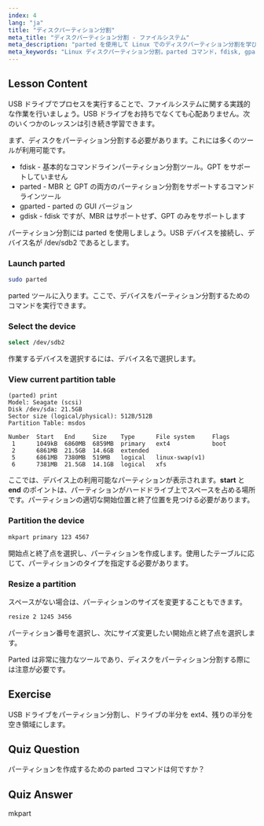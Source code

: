 ```yaml
---
index: 4
lang: "ja"
title: "ディスクパーティション分割"
meta_title: "ディスクパーティション分割 - ファイルシステム"
meta_description: "parted を使用して Linux でのディスクパーティション分割を学びましょう。ディスクのパーティション分割、選択、表示、サイズ変更の方法を理解します。この初心者向けのガイドで始めましょう！"
meta_keywords: "Linux ディスクパーティション分割，parted コマンド，fdisk, gparted, Linux チュートリアル，初心者向け Linux, ディスク管理，Linux ガイド"
---
```


## Lesson Content

USB ドライブでプロセスを実行することで、ファイルシステムに関する実践的な作業を行いましょう。USB ドライブをお持ちでなくても心配ありません。次のいくつかのレッスンは引き続き学習できます。

まず、ディスクをパーティション分割する必要があります。これには多くのツールが利用可能です。

- fdisk - 基本的なコマンドラインパーティション分割ツール。GPT をサポートしていません
- parted - MBR と GPT の両方のパーティション分割をサポートするコマンドラインツール
- gparted - parted の GUI バージョン
- gdisk - fdisk ですが、MBR はサポートせず、GPT のみをサポートします

パーティション分割には parted を使用しましょう。USB デバイスを接続し、デバイス名が /dev/sdb2 であるとします。

### Launch parted

```bash
sudo parted
```

parted ツールに入ります。ここで、デバイスをパーティション分割するためのコマンドを実行できます。

### Select the device

```bash
select /dev/sdb2
```

作業するデバイスを選択するには、デバイス名で選択します。

### View current partition table

```plaintext
(parted) print
Model: Seagate (scsi)
Disk /dev/sda: 21.5GB
Sector size (logical/physical): 512B/512B
Partition Table: msdos

Number  Start   End     Size    Type      File system     Flags
 1      1049kB  6860MB  6859MB  primary   ext4            boot
 2      6861MB  21.5GB  14.6GB  extended
 5      6861MB  7380MB  519MB   logical   linux-swap(v1)
 6      7381MB  21.5GB  14.1GB  logical   xfs
```

ここでは、デバイス上の利用可能なパーティションが表示されます。**start** と **end** のポイントは、パーティションがハードドライブ上でスペースを占める場所です。パーティションの適切な開始位置と終了位置を見つける必要があります。

### Partition the device

```bash
mkpart primary 123 4567
```

開始点と終了点を選択し、パーティションを作成します。使用したテーブルに応じて、パーティションのタイプを指定する必要があります。

### Resize a partition

スペースがない場合は、パーティションのサイズを変更することもできます。

```bash
resize 2 1245 3456
```

パーティション番号を選択し、次にサイズ変更したい開始点と終了点を選択します。

Parted は非常に強力なツールであり、ディスクをパーティション分割する際には注意が必要です。

## Exercise

USB ドライブをパーティション分割し、ドライブの半分を ext4、残りの半分を空き領域にします。

## Quiz Question

パーティションを作成するための parted コマンドは何ですか？

## Quiz Answer

mkpart
